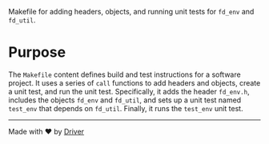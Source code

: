 <!--------------------------------------------------------------------------------->
<!-- IMPORTANT: This file is auto-generated by Driver (https://driver.ai). -------->
<!-- Manual edits may be overwritten on future commits. --------------------------->
<!--------------------------------------------------------------------------------->

Makefile for adding headers, objects, and running unit tests for `fd_env` and `fd_util`.

# Purpose
The `Makefile` content defines build and test instructions for a software project. It uses a series of `call` functions to add headers and objects, create a unit test, and run the unit test. Specifically, it adds the header `fd_env.h`, includes the objects `fd_env` and `fd_util`, and sets up a unit test named `test_env` that depends on `fd_util`. Finally, it runs the `test_env` unit test.

---
Made with ❤️ by [Driver](https://www.driver.ai/)